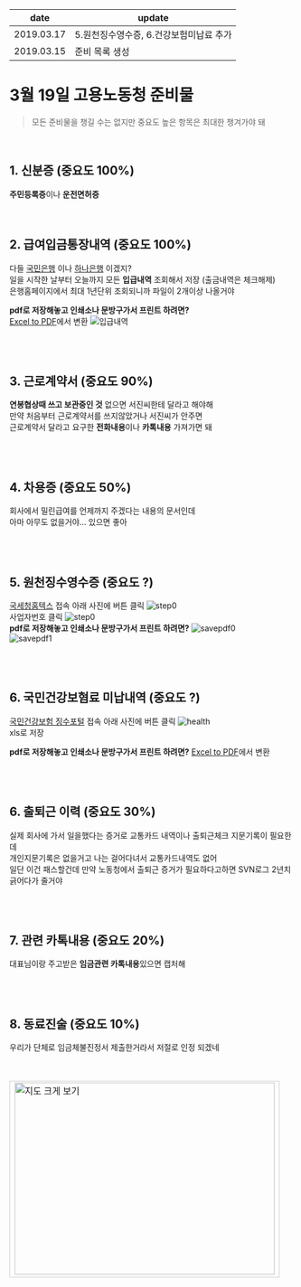 | date | update |
| ------ | ------ |
| 2019.03.17 | 5.원천징수영수증, 6.건강보험미납료 추가 |
| 2019.03.15 | 준비 목록 생성 |
  
# 3월 19일 고용노동청 준비물

> 모든 준비물을 챙길 수는 없지만 중요도 높은 항목은 최대한 챙겨가야 돼    
<br>

## 1. 신분증 (중요도 100%)
**주민등록증**이나 **운전면허증**
<br><br><br>
## 2. 급여입금통장내역 (중요도 100%)
다들 [국민은행](https://www.kbstar.com/) 이나 [하나은행](https://www.kebhana.com/index.html) 이겠지?   
일을 시작한 날부터 오늘까지 모든 **입급내역** 조회해서 저장 (출금내역은 체크해제)    
은행홈페이지에서 최대 1년단위 조회되니까 파일이 2개이상 나올거야    

**pdf로 저장해놓고 인쇄소나 문방구가서 프린트 하려면?**  
 [Excel to PDF](https://smallpdf.com/kr/excel-to-pdf)에서 변환
![입급내역](log.png)  
<br><br><br>
## 3. 근로계약서 (중요도 90%)
**연봉협상때 쓰고 보관중인 것** 
없으면 서진씨한테 달라고 해야해  
만약 처음부터 근로계약서를 쓰지않았거나 서진씨가 안주면  
근로계약서 달라고 요구한 **전화내용**이나 **카톡내용** 가져가면 돼   
<br><br><br>
## 4. 차용증 (중요도 50%)
회사에서 밀린급여를 언제까지 주겠다는 내용의 문서인데  
아마 아무도 없을거야... 있으면 좋아    
<br><br><br>
## 5. 원천징수영수증 (중요도 ?)
[국세청홈텍스](https://www.hometax.go.kr/websquare/websquare.html?w2xPath=/ui/pp/index.xml) 접속
아래 사진에 버튼 클릭
![step0](hometax_step_0.jpg)  
사업자번호 클릭
![step0](hometax_step_1.jpg)   
**pdf로 저장해놓고 인쇄소나 문방구가서 프린트 하려면?**
![savepdf0](원천징수_pdf저장방법0.jpg)  
![savepdf1](원천징수_pdf저장방법1.jpg)   
<br><br><br>
## 6. 국민건강보혐료 미납내역 (중요도 ?)
[국민건강보험 징수포털](https://si4n.nhis.or.kr/jpza/JpZaa00102.do) 접속
아래 사진에 버튼 클릭
![health](건강보험료미납확인방법.jpg)  
xls로 저장  

**pdf로 저장해놓고 인쇄소나 문방구가서 프린트 하려면?**
[Excel to PDF](https://smallpdf.com/kr/excel-to-pdf)에서 변환  
<br><br><br>
## 6. 출퇴근 이력 (중요도 30%)    
실제 회사에 가서 일을했다는 증거로 교통카드 내역이나 출퇴근체크 지문기록이 필요한데   
개인지문기록은 없을거고 나는 걸어다녀서 교통카드내역도 없어   
일단 이건 패스할건데 만약 노동청에서 출퇴근 증거가 필요하다고하면 SVN로그 2년치 긁어다가 줄거야   
<br><br><br>
## 7. 관련 카톡내용 (중요도 20%) 
대표님이랑 주고받은 **임금관련 카톡내용**있으면 캡처해   
<br><br><br>
## 8. 동료진술 (중요도 10%)   
우리가 단체로 임금체불진정서 제출한거라서 저절로 인정 되겠네
<br><br><br>


<table cellpadding="0" cellspacing="0" width="462">
<tr>
  <td style="border:1px solid #cecece;"><a href="http://naver.me/Ffm9ROOo" target="_blank">
    <img src="http://prt.map.naver.com/mashupmap/print?key=p1584340164537_-1165566487" width="460" height="340" alt="지도 크게 보기" title="지도 크게 보기" border="0" style="vertical-align:top;"/></a>
  </td> 
</tr> 
</table>
